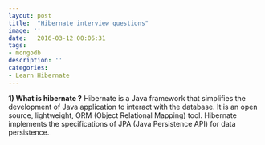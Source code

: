 ```yaml
---
layout: post
title:  "Hibernate interview questions"
image: ''
date:   2016-03-12 00:06:31
tags:
- mongodb
description: ''
categories:
- Learn Hibernate
---
```



<b>1) What is hibernate ?</b>
Hibernate is a Java framework that simplifies the development of Java application to interact with the database. It is an open source, lightweight, ORM (Object Relational Mapping) tool. Hibernate implements the specifications of JPA (Java Persistence API) for data persistence.
